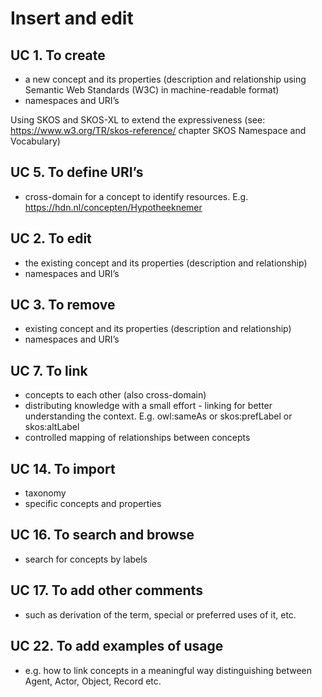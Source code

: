 # Insert and edit

## UC 1. To create 
- a new concept and its properties (description and relationship using Semantic Web Standards (W3C) in machine-readable format)
- namespaces and URI’s

Using SKOS and SKOS-XL to extend the expressiveness (see: https://www.w3.org/TR/skos-reference/ chapter SKOS Namespace and Vocabulary) 

## UC 5. To define URI’s 
- cross-domain for a concept to identify resources. E.g. https://hdn.nl/concepten/Hypotheeknemer 

## UC 2. To edit 
- the existing concept and its properties (description and relationship)
- namespaces and URI’s

## UC 3. To remove 
- existing concept and its properties (description and relationship)
- namespaces and URI’s

## UC 7. To link 
- concepts to each other (also cross-domain) 
- distributing knowledge with a small effort - linking for better understanding the context. E.g. owl:sameAs or skos:prefLabel or skos:altLabel
- controlled mapping of relationships between concepts

## UC 14. To import 
- taxonomy
- specific concepts and properties 

## UC 16. To search and browse 
- search for concepts by labels

## UC 17. To add other comments 
- such as derivation of the term, special or preferred uses of it, etc.

## UC 22. To add examples of usage
- e.g. how to link concepts in a meaningful way distinguishing between Agent, Actor, Object, Record etc.

